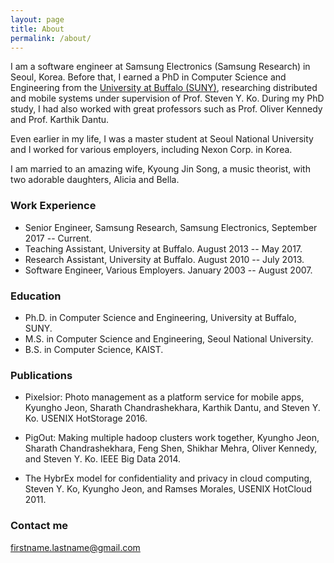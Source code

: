 ```yaml
---
layout: page
title: About
permalink: /about/
---
```


I am a software engineer at Samsung Electronics (Samsung Research) in Seoul, Korea. Before that, I earned a PhD in Computer Science and Engineering from the [University at Buffalo (SUNY)](www.cse.buffalo.edu), researching distributed and mobile systems under supervision of Prof. Steven Y. Ko. During my PhD study, I had also worked with great professors such as Prof. Oliver Kennedy and Prof. Karthik Dantu.  

Even earlier in my life, I was a master student at Seoul National University and I worked for various employers, including Nexon Corp. in Korea. 

I am married to an amazing wife, Kyoung Jin Song, a music theorist, with two adorable daughters, Alicia and Bella.

### Work Experience

* Senior Engineer, Samsung Research, Samsung Electronics, September 2017 -- Current.
* Teaching Assistant, University at Buffalo. August 2013 -- May 2017.
* Research Assistant, University at Buffalo. August 2010 -- July 2013.
* Software Engineer, Various Employers. January 2003 -- August 2007.

### Education

* Ph.D. in Computer Science and Engineering, University at Buffalo, SUNY.
* M.S. in Computer Science and Engineering, Seoul National University.
* B.S. in Computer Science, KAIST.

### Publications

* Pixelsior: Photo management as a platform service for mobile apps,
  Kyungho Jeon, Sharath Chandrashekhara, Karthik Dantu, and Steven Y. Ko.
  USENIX HotStorage 2016.

* PigOut: Making multiple hadoop clusters work together,
  Kyungho Jeon, Sharath Chandrashekhara, Feng Shen, Shikhar Mehra, Oliver Kennedy, and Steven Y. Ko.
  IEEE Big Data 2014.

* The HybrEx model for confidentiality and privacy in cloud computing,
  Steven Y. Ko, Kyungho Jeon, and Ramses Morales,
  USENIX HotCloud 2011.

### Contact me

[firstname.lastname@gmail.com](mailto:firstname.lastname@gmail.com)
